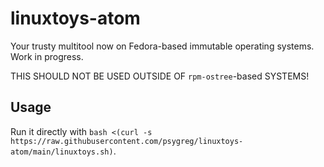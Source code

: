 # linuxtoys-atom
Your trusty multitool now on Fedora-based immutable operating systems. Work in progress.

THIS SHOULD NOT BE USED OUTSIDE OF `rpm-ostree`-based SYSTEMS!

## Usage
Run it directly with `bash <(curl -s https://raw.githubusercontent.com/psygreg/linuxtoys-atom/main/linuxtoys.sh)`.
